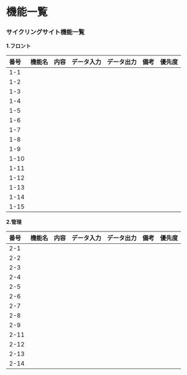 # 機能一覧
### サイクリングサイト機能一覧
**1.フロント**

|番号|機能名|内容|データ入力|データ出力|備考|優先度|
|:---|:---|:---|:---|:---|:---|:---|
|1-1|||||||
|1-2|||||||
|1-3|||||||
|1-4|||||||
|1-5|||||||
|1-6|||||||
|1-7|||||||
|1-8|||||||
|1-9|||||||
|1-10|||||||
|1-11|||||||
|1-12|||||||
|1-13|||||||
|1-14|||||||
|1-15|||||||


**2.管理**

|番号|機能名|内容|データ入力|データ出力|備考|優先度|
|:---|:---|:---|:---|:---|:---|:---|
|2-1|||||||
|2-2|||||||
|2-3|||||||
|2-4|||||||
|2-5|||||||
|2-6|||||||
|2-7|||||||
|2-8|||||||
|2-9|||||||
|2-11|||||||
|2-12|||||||
|2-13|||||||
|2-14|||||||



